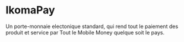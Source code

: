 # IkomaPay
Un porte-monnaie electonique standard, qui rend tout le paiement des produit et service par Tout le Mobile Money quelque soit le pays.

